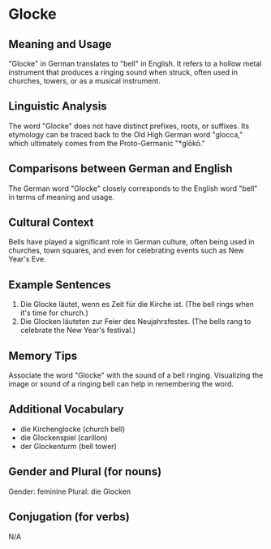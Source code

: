 # Glocke
## Meaning and Usage
"Glocke" in German translates to "bell" in English. It refers to a hollow metal instrument that produces a ringing sound when struck, often used in churches, towers, or as a musical instrument.

## Linguistic Analysis
The word "Glocke" does not have distinct prefixes, roots, or suffixes. Its etymology can be traced back to the Old High German word "glocca," which ultimately comes from the Proto-Germanic "*glōkō."

## Comparisons between German and English
The German word "Glocke" closely corresponds to the English word "bell" in terms of meaning and usage.

## Cultural Context
Bells have played a significant role in German culture, often being used in churches, town squares, and even for celebrating events such as New Year's Eve.

## Example Sentences
1. Die Glocke läutet, wenn es Zeit für die Kirche ist. (The bell rings when it's time for church.)
2. Die Glocken läuteten zur Feier des Neujahrsfestes. (The bells rang to celebrate the New Year's festival.)

## Memory Tips
Associate the word "Glocke" with the sound of a bell ringing. Visualizing the image or sound of a ringing bell can help in remembering the word.

## Additional Vocabulary
- die Kirchenglocke (church bell)
- die Glockenspiel (carillon)
- der Glockenturm (bell tower)

## Gender and Plural (for nouns)
Gender: feminine
Plural: die Glocken

## Conjugation (for verbs)
N/A